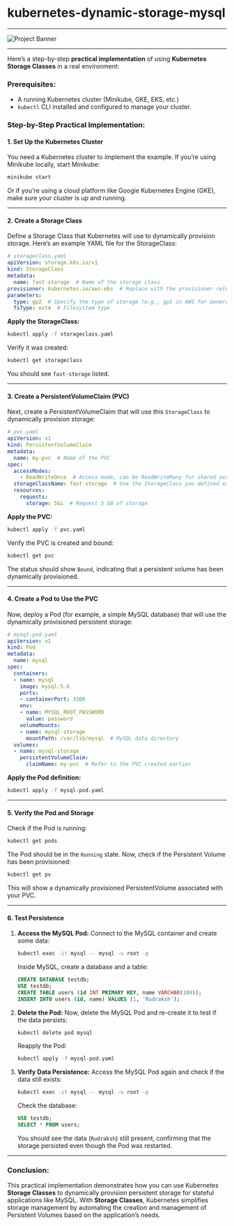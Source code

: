 # kubernetes-dynamic-storage-mysql
---
![Project Banner](https://link-to-your-banner-image.com/banner.png)

---

Here’s a step-by-step **practical implementation** of using **Kubernetes Storage Classes** in a real environment:

### **Prerequisites:**
- A running Kubernetes cluster (Minikube, GKE, EKS, etc.)
- `kubectl` CLI installed and configured to manage your cluster.

### **Step-by-Step Practical Implementation:**

#### **1. Set Up the Kubernetes Cluster**
You need a Kubernetes cluster to implement the example. If you’re using Minikube locally, start Minikube:

```bash
minikube start
```

Or if you're using a cloud platform like Google Kubernetes Engine (GKE), make sure your cluster is up and running.

---

#### **2. Create a Storage Class**
Define a Storage Class that Kubernetes will use to dynamically provision storage. Here’s an example YAML file for the StorageClass:

```yaml
# storageclass.yaml
apiVersion: storage.k8s.io/v1
kind: StorageClass
metadata:
  name: fast-storage  # Name of the storage class
provisioner: kubernetes.io/aws-ebs  # Replace with the provisioner relevant to your environment (GCE, Azure, etc.)
parameters:
  type: gp2  # Specify the type of storage (e.g., gp2 in AWS for General Purpose SSD)
  fsType: ext4  # Filesystem type
```

**Apply the StorageClass:**

```bash
kubectl apply -f storageclass.yaml
```

Verify it was created:

```bash
kubectl get storageclass
```

You should see `fast-storage` listed.

---

#### **3. Create a PersistentVolumeClaim (PVC)**
Next, create a PersistentVolumeClaim that will use this `StorageClass` to dynamically provision storage:

```yaml
# pvc.yaml
apiVersion: v1
kind: PersistentVolumeClaim
metadata:
  name: my-pvc  # Name of the PVC
spec:
  accessModes:
    - ReadWriteOnce  # Access mode, can be ReadWriteMany for shared access
  storageClassName: fast-storage  # Use the StorageClass you defined earlier
  resources:
    requests:
      storage: 5Gi  # Request 5 GB of storage
```

**Apply the PVC:**

```bash
kubectl apply -f pvc.yaml
```

Verify the PVC is created and bound:

```bash
kubectl get pvc
```

The status should show `Bound`, indicating that a persistent volume has been dynamically provisioned.

---

#### **4. Create a Pod to Use the PVC**
Now, deploy a Pod (for example, a simple MySQL database) that will use the dynamically provisioned persistent storage:

```yaml
# mysql-pod.yaml
apiVersion: v1
kind: Pod
metadata:
  name: mysql
spec:
  containers:
  - name: mysql
    image: mysql:5.6
    ports:
    - containerPort: 3306
    env:
    - name: MYSQL_ROOT_PASSWORD
      value: password
    volumeMounts:
    - name: mysql-storage
      mountPath: /var/lib/mysql  # MySQL data directory
  volumes:
  - name: mysql-storage
    persistentVolumeClaim:
      claimName: my-pvc  # Refer to the PVC created earlier
```

**Apply the Pod definition:**

```bash
kubectl apply -f mysql-pod.yaml
```

---

#### **5. Verify the Pod and Storage**
Check if the Pod is running:

```bash
kubectl get pods
```

The Pod should be in the `Running` state. Now, check if the Persistent Volume has been provisioned:

```bash
kubectl get pv
```

This will show a dynamically provisioned PersistentVolume associated with your PVC.

---

#### **6. Test Persistence**
1. **Access the MySQL Pod:**
   Connect to the MySQL container and create some data:

   ```bash
   kubectl exec -it mysql -- mysql -u root -p
   ```

   Inside MySQL, create a database and a table:

   ```sql
   CREATE DATABASE testdb;
   USE testdb;
   CREATE TABLE users (id INT PRIMARY KEY, name VARCHAR(100));
   INSERT INTO users (id, name) VALUES (1, 'Rudraksh');
   ```

2. **Delete the Pod:**
   Now, delete the MySQL Pod and re-create it to test if the data persists:

   ```bash
   kubectl delete pod mysql
   ```

   Reapply the Pod:

   ```bash
   kubectl apply -f mysql-pod.yaml
   ```

3. **Verify Data Persistence:**
   Access the MySQL Pod again and check if the data still exists:

   ```bash
   kubectl exec -it mysql -- mysql -u root -p
   ```

   Check the database:

   ```sql
   USE testdb;
   SELECT * FROM users;
   ```

   You should see the data (`Rudraksh`) still present, confirming that the storage persisted even though the Pod was restarted.

---

### **Conclusion:**
This practical implementation demonstrates how you can use Kubernetes **Storage Classes** to dynamically provision persistent storage for stateful applications like MySQL. With **Storage Classes**, Kubernetes simplifies storage management by automating the creation and management of Persistent Volumes based on the application’s needs.
